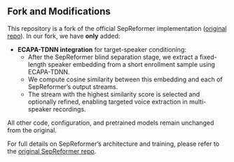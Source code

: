 ## Fork and Modifications

This repository is a fork of the official SepReformer implementation ([original repo](https://github.com/dmlguq456/SepReformer)).  In our fork, we have **only** added:

- **ECAPA-TDNN integration** for target-speaker conditioning:
  - After the SepReformer blind separation stage, we extract a fixed-length speaker embedding from a short enrollment sample using ECAPA-TDNN.
  - We compute cosine similarity between this embedding and each of SepReformer’s output streams.
  - The stream with the highest similarity score is selected and optionally refined, enabling targeted voice extraction in multi-speaker recordings.

All other code, configuration, and pretrained models remain unchanged from the original.  

For full details on SepReformer’s architecture and training, please refer to the [original SepReformer repo](https://github.com/dmlguq456/SepReformer).  
